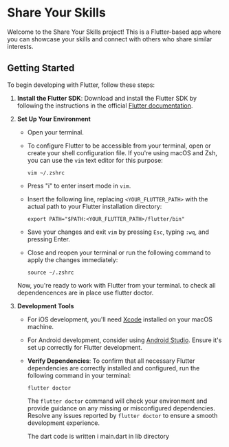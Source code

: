 # Share Your Skills

Welcome to the Share Your Skills project! This is a Flutter-based app where you can showcase your skills and connect with others who share similar interests.

## Getting Started

To begin developing with Flutter, follow these steps:

1. **Install the Flutter SDK**: Download and install the Flutter SDK by following the instructions in the official [Flutter documentation](https://docs.flutter.dev/get-started/install).

2. **Set Up Your Environment**

   - Open your terminal.
   - To configure Flutter to be accessible from your terminal, open or create your shell configuration file. If you're using macOS and Zsh, you can use the `vim` text editor for this purpose:

     ```shell
     vim ~/.zshrc
     ```

   - Press "i" to enter insert mode in `vim`.
   - Insert the following line, replacing `<YOUR_FLUTTER_PATH>` with the actual path to your Flutter installation directory:

     ```shell
     export PATH="$PATH:<YOUR_FLUTTER_PATH>/flutter/bin"
     ```

   - Save your changes and exit `vim` by pressing `Esc`, typing `:wq`, and pressing Enter.
   - Close and reopen your terminal or run the following command to apply the changes immediately:

     ```shell
     source ~/.zshrc
     ```

   Now, you're ready to work with Flutter from your terminal.
to check all dependencences are in place use flutter doctor.
3. **Development Tools**

   - For iOS development, you'll need [Xcode](https://developer.apple.com/xcode/) installed on your macOS machine.
   - For Android development, consider using [Android Studio](https://developer.android.com/studio). Ensure it's set up correctly for Flutter development.

   - **Verify Dependencies**: To confirm that all necessary Flutter dependencies are correctly installed and configured, run the following command in your terminal:

     ```shell
     flutter doctor
     ```

     The `flutter doctor` command will check your environment and provide guidance on any missing or misconfigured dependencies. Resolve any issues reported by `flutter doctor` to ensure a smooth development experience.

     The dart code is written i main.dart in lib directory
